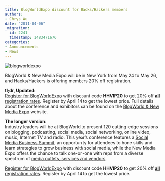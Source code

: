 ```yaml
---
title: BlogWorldExpo discount for Hacks/Hackers members
authors:
- Chrys Wu
date: "2011-04-06"
_migration:
  id: 2241
  timestamp: 1483471676
categories:
- Announcements
- News
---
```


![][1]

BlogWorld & New Media Expo will be in New York from May 24 to May 26, and Hacks/Hackers is offering members 20% off registration.

**tl;dr, Updated:**  
[Register for BlogWorldExpo][2] with discount code **HHVIP20** to get 20% off [**all** registration rates][3]. Register by April 14 to get the lowest price. Full details about the conference and exhibitors can be found on the [BlogWorld & New Media Expo][4] website.

**The longer version**:  
Industry leaders will be at BlogWorld to present 120 cutting-edge sessions on blogging, podcasting, social media, social networking, online video, music, Internet TV and radio. This year&#8217;s conference features a [Social Media Business Summit][5], an opportunity for attendees to hone skills and learn strategies to grow business with social media, while the New Media Expo offers the chance to talk one-on-one with reps from a diverse spectrum of [media outlets, services and vendors][6].

[Register for BlogWorldExpo][2] with discount code **HHVIP20** to get 20% off [**all** registration rates][3]. Register by April 14 to get the lowest price.

 [1]: /content-images/blog/2011/04/blogworldexpo2.png "blogworldexpo"
 [2]: http://cwu.me/bwxhhreg
 [3]: http://cwu.me/bwxearlyrates
 [4]: http://cwu.me/bwxfullinfo
 [5]: http://cwu.me/bwxsmsummit
 [6]: http://cwu.me/bwxexpo